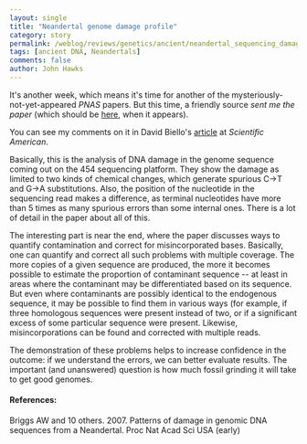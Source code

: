 ```yaml
---
layout: single 
title: "Neandertal genome damage profile" 
category: story
permalink: /weblog/reviews/genetics/ancient/neandertal_sequencing_damage_2007.html
tags: [ancient DNA, Neandertals] 
comments: false 
author: John Hawks 
---
```



<p>
It's another week, which means it's time for another of the mysteriously-not-yet-appeared <i>PNAS</i> papers. But this time, a friendly source <i>sent me the paper</i> (which should be <a href="http://dx.doi.org/10.1073/pnas.0704665104">here</a>, when it appears). 
</p>

<p>
You can see my comments on it in David Biello's <a href="http://www.sciam.com/article.cfm?articleID=64DFDA17-E7F2-99DF-32A2ED5FF323905D">article</a> at <i>Scientific American</i>. 
</p>

<p>
Basically, this is the analysis of DNA damage in the genome sequence coming out on the 454 sequencing platform. They show the damage as limited to two kinds of chemical changes, which generate spurious C->T and G->A substitutions. Also, the position of the nucleotide in the sequencing read makes a difference, as terminal nucleotides have more than 5 times as many spurious errors than some internal ones. There is a lot of detail in the paper about all of this. 
</p>

<p>
The interesting part is near the end, where the paper discusses ways to quantify contamination and correct for misincorporated bases. Basically, one can quantify and correct all such problems with multiple coverage. The more copies of a given sequence are produced, the more it becomes possible to estimate the proportion of contaminant sequence -- at least in areas where the contaminant may be differentiated based on its sequence. But even where contaminants are possibly identical to the endogenous sequence, it may be possible to find them in various ways (for example, if three homologous sequences were present instead of two, or if a significant excess of some particular sequence were present. Likewise, misincorporations can be found and corrected with multiple reads. 
</p>

<p>
The demonstration of these problems helps to increase confidence in the outcome: if we understand the errors, we can better evaluate results. The important (and unanswered) question is how much fossil grinding it will take to get good genomes. 
</p>

<h4>References:</h4>

<p class="cite">Briggs AW and 10 others. 2007. Patterns of damage in genomic DNA sequences from a Neandertal. Proc Nat Acad Sci USA (early) <a href="http://dx.doi.org/10.1073/pnas.0704665104">


